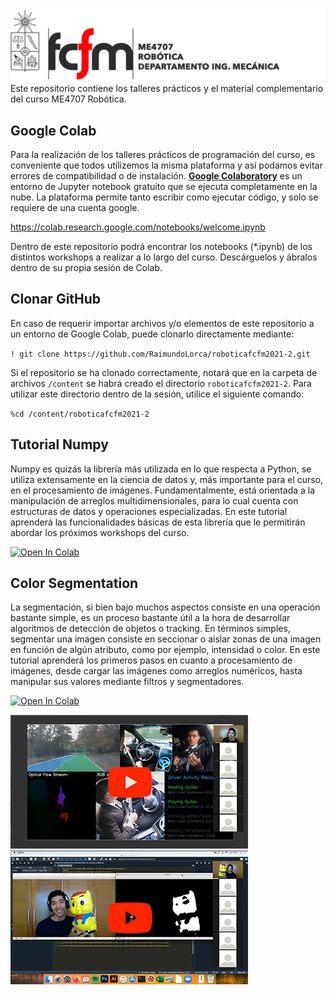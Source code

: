 ![banner](bin/logo_meca.png)
Este repositorio contiene los talleres prácticos y el material complementario del curso ME4707 Robótica.

## Google Colab
Para la realización de los talleres prácticos de programación del curso, es conveniente que todos utilizemos la misma plataforma y así podamos evitar errores de compatibilidad o de instalación. [**Google Colaboratory**](https://colab.research.google.com/notebooks/welcome.ipynb) es un entorno de Jupyter notebook gratuito que se ejecuta completamente en la nube. La plataforma permite tanto escribir como ejecutar código, y solo se requiere de una cuenta google.

https://colab.research.google.com/notebooks/welcome.ipynb

Dentro de este repositorio podrá encontrar los notebooks (\*.ipynb) de los distintos workshops a realizar a lo largo del curso. Descárguelos y ábralos dentro de su propia sesión de Colab.

## Clonar GitHub
En caso de requerir importar archivos y/o elementos de este repositorio a un entorno de Google Colab, puede clonarlo directamente mediante:

`! git clone https://github.com/RaimundoLorca/roboticafcfm2021-2.git`

Si el repositorio se ha clonado correctamente, notará que en la carpeta de archivos `/content` se habrá creado el directorio `roboticafcfm2021-2`. Para utilizar este directorio dentro de la sesión, utilice el siguiente comando:

`%cd /content/roboticafcfm2021-2`

## Tutorial Numpy
Numpy es quizás la librería más utilizada en lo que respecta a Python, se utiliza extensamente en la ciencia de datos y, más importante para el curso, en el procesamiento de imágenes. Fundamentalmente, está orientada a la manipulación de arreglos multidimensionales, para lo cual cuenta con estructuras de datos y operaciones especializadas. En este tutorial aprenderá las funcionalidades básicas de esta librería que le permitirán abordar los próximos workshops del curso.

[![Open In Colab](https://colab.research.google.com/assets/colab-badge.svg)](https://colab.research.google.com/github/cherrerab/roboticafcfm/blob/master/auxiliar_01/tutorial_01.ipynb)

## Color Segmentation
La segmentación, si bien bajo muchos aspectos consiste en una operación bastante simple, es un proceso bastante útil a la hora de desarrollar algoritmos de detección de objetos o tracking. En términos simples, segmentar una imagen consiste en seccionar o aislar zonas de una imagen en función de algún atributo, como por ejemplo, intensidad o color. En este tutorial aprenderá los primeros pasos en cuanto a procesamiento de imágenes, desde cargar las imágenes como arreglos numéricos, hasta manipular sus valores mediante filtros y segmentadores.


[![Open In Colab](https://colab.research.google.com/assets/colab-badge.svg)](https://colab.research.google.com/github/cherrerab/roboticafcfm/blob/master/auxiliar_01/workshop_01.ipynb)

[![Open In Youtube](https://raw.githubusercontent.com/cherrerab/roboticafcfm/master/auxiliar_01/bin/auxvid.png)](https://youtu.be/CzYsunXRbhg)  [![Open In Youtube](https://raw.githubusercontent.com/cherrerab/roboticafcfm/master/auxiliar_01/bin/auxvid_2.png)](https://youtu.be/dP6y3Y88-Ao)

